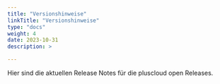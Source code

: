 ```yaml
---
title: "Versionshinweise"
linkTitle: "Versionshinweise"
type: "docs"
weight: 4
date: 2023-10-31
description: >

---
```


Hier sind die aktuellen Release Notes für die pluscloud open Releases.